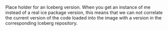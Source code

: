 Place holder for an Iceberg version. When you get an instance of me instead of a real ice package version, this means that we can not correlate the current version of the code loaded into the image with a version in the corresponding Iceberg repository.